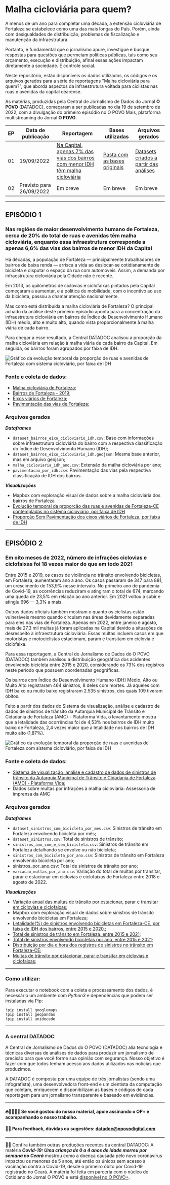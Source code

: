 # Malha cicloviária para quem?

A menos de um ano para completar uma década, a extensão cicloviária de Fortaleza se estabelece como uma das mais longas do País. Porém, ainda com desigualdades de distribuição, problemas de fiscalização e manutenção da infraestrutura.

Portanto, é fundamental que o jornalismo apure, investigue e busque respostas para questões que permeiam políticas públicas, tais como seu orçamento, execução e distribuição, afinal essas ações impactam diretamente a sociedade. É controle social. 

Neste repositório, estão disponíveis os dados utilizados, os códigos e os arquivos gerados para a série de reportagens "Malha cicloviária para quem?", que aborda aspectos da infraestrutura voltada para ciclistas nas ruas e avenidas da capital cearense. 

As matérias, produzidas pela Central de Jornalismo de Dados do Jornal **O POVO** (DATADOC), começaram a ser publicadas no dia 19 de setembro de 2022, com a divulgação do primeiro episódio no O POVO Mais, plataforma multistreaming do Jornal **O POVO**.


| EP | Data de publicação | Reportagem |Bases utilizadas | Arquivos gerados | 
| -------- | -------- | -------- | -------- | -------- |
| 01     | 19/09/2022     | [Na Capital, apenas 7% das vias dos bairros com menor IDH têm malha cicloviária](https://mais.opovo.com.br/interativos/cicloviaria-fortaleza/episodio-01.php)     | [Pasta com as bases originais](https://github.com/datadoc-opovo/especial-ciclomobilidade/tree/main/episodio-1/bases_originais)     | [Datasets criados a partir das análises](https://github.com/datadoc-opovo/especial-ciclomobilidade/tree/main/episodio-1/arquivos_gerados)     |
| 02     | Previsto para 26/09/2022      | Em breve     | Em breve     | Em breve     |

---

## EPISÓDIO 1

### Nas regiões de maior desenvolvimento humano de Fortaleza, cerca de 20% do total de ruas e avenidas têm malha cicloviária, enquanto essa infraestrutura corresponde a apenas 6,6% das vias dos bairros de menor IDH da Capital

Há décadas, a população de Fortaleza — principalmente trabalhadores de bairros de baixa renda — arrisca a vida ao deslocar-se cotidianamente de bicicleta e disputar o espaço da rua com automóveis. Assim, a demanda por infraestrutura cicloviária pela Cidade não é recente.

Em 2013, os quilômetros de ciclovias e ciclofaixas pintados pela Capital começaram a aumentar, e a política de mobilidade, com o incentivo ao uso da bicicleta, passou a chamar atenção nacionalmente.

Mas como está distribuída a malha cicloviária de Fortaleza? O principal achado da análise deste primeiro episódio aponta para a concentração da infraestrutura cicloviária em bairros de Índice de Desenvolvimento Humano (IDH) médio, alto e muito alto, quando vista proporcionalmente à malha viária de cada bairro.

Para chegar a esse resultado, a Central DATADOC analisou a proporção da malha cicloviária em relação à malha viária de cada bairro da Capital. Em seguida, os bairros foram agrupados por faixa de IDH.

![Gráfico da evolução temporal da proporção de ruas e avenidas de Fortaleza com sistema cicloviário, por faixa de IDH](/imagem/grafico_markdown.png)

### Fonte e coleta de dados:

- [Malha cicloviária de Fortaleza](https://www.google.com/maps/d/u/1/viewer?mid=1eqNX-fl3ENPC8_1tqzbRDYZFQmA&ll=-3.7712495577429186%2C-38.50590144121097&z=12);
- [Bairros de Fortaleza - 2019](https://mapas.fortaleza.ce.gov.br/);
- [Eixos viários de Fortaleza](https://mapas.fortaleza.ce.gov.br/);
- [Pavimentação das vias de Fortaleza](https://mapas.fortaleza.ce.gov.br/);

### Arquivos gerados

***Dataframes***

- `dataset_bairros_eixo_cicloviario_idh.csv`: Base com informações sobre infraestrutura cicloviária do bairro com a respectiva classificação do Índice de Desenvolvimento Humano (IDH);
- `dataset_bairros_eixo_cicloviario_idh.geojson`: Mesma base anterior, mas em arquivo geojson;
- `malha_cicloviaria_idh_ano.csv`: Extensão da malha cicloviária por ano;
- `pavimentacao_por_idh.csv`: Pavimentação das vias pela respectiva classificação de IDH dos bairros.

***Visualizações***

- Mapbox com exploração visual de dados sobre a malha cicloviária dos bairros de Fortaleza
- [Evolução temporal da proporção das ruas e avenidas de Fortaleza-CE contempladas no sistema cicloviário, por faixa de IDH](https://public.flourish.studio/visualisation/10533922/)
- [Proporção Sem Pavimentação dos eixos viários de Fortaleza, por faixa de IDH](https://public.flourish.studio/visualisation/10533526/)

---

## EPISÓDIO 2

### Em oito meses de 2022, número de infrações ciclovias e ciclofaixas foi 18 vezes maior do que em todo 2021

Entre 2015 e 2019, os casos de violência no trânsito envolvendo bicicletas, em Fortaleza, aumentaram ano a ano. Os casos passaram de 347 para 881, um crescimento de 153,9% nesse intervalo. No primeiro ano de pandemia de Covid-19, as ocorrências reduziram e atingiram o total de 674, marcando uma queda de 23,5% em relação ao ano anterior. Em 2021 voltou a subir e atingiu 696 — 3,3% a mais.

Outros dados oficiais também mostram o quanto os ciclistas estão vulneráveis mesmo quando circulam nas áreas devidamente separadas para eles nas vias de Fortaleza. Apenas em 2022, entre janeiro e agosto, mais de 27,3 mil multas já foram aplicadas na Capital devido a situações de desrespeito à infraestrutura cicloviária. Essas multas incluem casos em que motoristas e motociclistas estacionam, param e transitam em ciclovia e ciclofaixa.

Para essa reportagem, a Central de Jornalismo de Dados do O POVO (DATADOC) também analisou a distribuição geográfica dos acidentes envolvendo bicicleta entre 2015 e 2020, considerando os 73% dos registros neste período que possuem coordenadas geográficas. 

Os bairros com Índice de Desenvolvimento Humano (IDH) Médio, Alto ou Muito Alto registraram 464 sinistros, 8 deles com mortes. Já aqueles com IDH baixo ou muito baixo registraram 2.535 sinistros, dos quais 109 tiveram óbitos.

Feito a partir dos dados do Sistema de visualização, análise e cadastro de dados de sinistros de trânsito da Autarquia Municipal de Trânsito e Cidadania de Fortaleza (AMC) - Plataforma Vida, o levantamento mostra que a letalidade das ocorrências foi de 4,53% nos bairros de IDH muito baixo de Fortaleza, 2,4 vezes maior que a letalidade nos bairros de IDH muito alto (1,87%).

![Gráfico da evolução temporal da proporção de ruas e avenidas de Fortaleza com sistema cicloviário, por faixa de IDH](/imagem/grafico_markdown.png)

### Fonte e coleta de dados:

- [Sistema de visualização, análise e cadastro de dados de sinistros de trânsito da Autarquia Municipal de Trânsito e Cidadania de Fortaleza (AMC) - Plataforma Vida](https://vida.centralamc.com.br/);
- Dados sobre multas por infrações à malha cicloviária: Assessoria de imprensa da AMC

### Arquivos gerados

***Dataframes***
* `dataset_sinistros_com_bicicleta_por_mes.csv`: Sinistros de trânsito em Fortaleza envolvendo bicicleta por mês;
* `dataset_sinistros.csv`: Total de sinistros de trânsito;
* `sinistros_ano_com_e_sem_bicicleta.csv`: Sinistros de trânsito em Fortaleza detalhando se envolve ou não bicicleta;
* `sinistros_com_bicicleta_por_ano.csv`: Sinistros de trânsito em Fortaleza envolvendo bicicleta por ano;
* sinistros_por_ano.csv: Total de sinistros de trânsito por ano;
* `variacao_multas_por_ano.csv`: Variação do total de multas por transitar, parar e estacionar em ciclovias e ciclofaixas de Fortaleza entre 2018 e agosto de 2022.

***Visualizações***

- [Variação anual das multas de trânsito por estacionar, parar e transitar em ciclovias e ciclofaixas](https://public.flourish.studio/story/1705827/);
- Mapbox com exploração visual de dados sobre sinistros de trânsito envolvendo bicicletas em Fortaleza;
- [Letalidade(%) de sinistros envolvendo bicicletas em Fortaleza-CE, por faixa de IDH dos bairros, entre 2015 e 2020.](https://public.flourish.studio/visualisation/11268930/);
- [Total de sinistros de trânsito em Fortaleza, entre 2015 e 2021](https://public.flourish.studio/visualisation/11268902/);
- [Total de sinistros envolvendo bicicletas por ano, entre 2015 e 2021](https://public.flourish.studio/visualisation/11268916/);
- [Distribuição por dia e hora dos registros de sinistros no trânsito em Fortaleza-CE](https://public.flourish.studio/visualisation/11329450/);
- [Multas de trânsito por estacionar, parar e transitar em ciclovias e ciclofaixas](https://public.flourish.studio/visualisation/11372365/);

---

### Como utilizar:

Para executar o notebook com a coleta e processamento dos dados, é necessário um ambiente com *Python3* e dependências que podem ser instaladas via [Pip](https://pypi.org/project/pip/):

```
!pip install googlemaps
!pip install geopandas
!pip install unidecode
```

---

### A central DATADOC

A Central de Jornalismo de Dados do O POVO (DATADOC) alia tecnologia e técnicas diversas de análises de dados para produzir um jornalismo de precisão para que você forme sua opinião com segurança. Nosso objetivo é fazer com que todos tenham acesso aos dados utilizados nas notícias que produzimos.

A DATADOC é composta por uma equipe de três jornalistas (sendo uma infografista), uma desenvolvedora front-end e um cientista da computação que coletam, enriquecem e disponibilizam as bases e códigos de cada reportagem para um jornalismo transparente e baseado em evidências.

---

#### 🔥📰👩🏻‍💻 Se você gostou do nosso material, apoie assinando o OP+ e acompanhando o nosso trabalho.

#### 📝📨 Para feedback, dúvidas ou sugestões: [datadoc@opovodigital.com](mailto:datadoc@opovodigital.com)

---

🦠💉 Confira também outras produções recentes da central DATADOC: A matéria  ***Covid-19: Uma criança de 0 a 4 anos de idade morreu por semana no Ceará*** mostrou como a doença causada pelo novo coronavírus impactou os menores de 5 anos, até então os únicos sem acesso à vacinação contra a Covid-19, desde o primeiro óbito por Covid-19 registrado no Ceará. A matéria foi feita em parceria com o núcleo de Cotidiano do Jornal O POVO e está [disponível no O POVO+](https://mais.opovo.com.br/reportagens-especiais/2022/07/29/covid-19-uma-crianca-de-0-a-4-anos-de-idade-morreu-por-semana-no-ceara.html).
